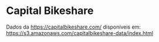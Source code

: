 # Capital Bikeshare
Dados da https://capitalbikeshare.com/ disponíveis em: https://s3.amazonaws.com/capitalbikeshare-data/index.html
